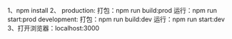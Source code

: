 1、npm install
2、
production:
    打包：npm run build:prod
    运行：npm run start:prod
development:
    打包：npm run build:dev
    运行：npm run start:dev
3、打开浏览器：localhost:3000
